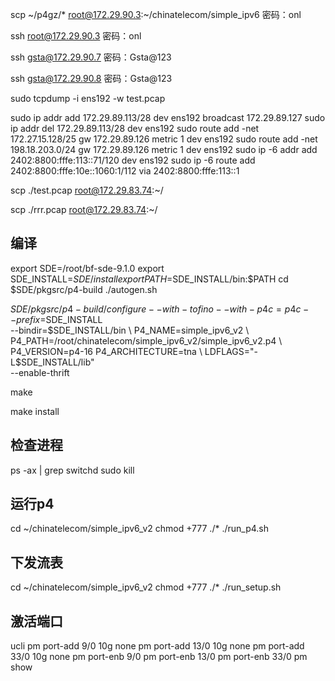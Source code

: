 
scp ~/p4gz/* root@172.29.90.3:~/chinatelecom/simple_ipv6
密码：onl

ssh root@172.29.90.3
密码：onl

ssh gsta@172.29.90.7
密码：Gsta@123

ssh gsta@172.29.90.8
密码：Gsta@123

sudo tcpdump -i ens192 -w test.pcap

sudo ip addr add 172.29.89.113/28 dev ens192 broadcast 172.29.89.127
sudo ip addr del 172.29.89.113/28 dev ens192
sudo route add -net 172.27.15.128/25 gw 172.29.89.126 metric 1 dev ens192
sudo route add -net 198.18.203.0/24 gw 172.29.89.126 metric 1 dev ens192
sudo ip -6 addr add 2402:8800:fffe:113::71/120 dev ens192
sudo ip -6 route add 2402:8800:fffe:10e::1060:1/112 via 2402:8800:fffe:113::1


scp ./test.pcap root@172.29.83.74:~/

scp ./rrr.pcap root@172.29.83.74:~/

## 编译

export SDE=/root/bf-sde-9.1.0
export SDE_INSTALL=$SDE/install
export PATH=$SDE_INSTALL/bin:$PATH
cd $SDE/pkgsrc/p4-build
./autogen.sh

$SDE/pkgsrc/p4-build/configure --with-tofino --with-p4c=p4c --prefix=$SDE_INSTALL \
--bindir=$SDE_INSTALL/bin \
P4_NAME=simple_ipv6_v2 \
P4_PATH=/root/chinatelecom/simple_ipv6_v2/simple_ipv6_v2.p4 \
P4_VERSION=p4-16 P4_ARCHITECTURE=tna \
LDFLAGS="-L$SDE_INSTALL/lib" \
--enable-thrift

make

make install

## 检查进程

ps -ax | grep switchd
sudo kill <proces id>

## 运行p4

cd ~/chinatelecom/simple_ipv6_v2
chmod +777 ./*
./run_p4.sh

## 下发流表

cd ~/chinatelecom/simple_ipv6_v2
chmod +777 ./*
./run_setup.sh

## 激活端口

ucli
pm port-add 9/0 10g none
pm port-add 13/0 10g none
pm port-add 33/0 10g none
pm port-enb 9/0
pm port-enb 13/0
pm port-enb 33/0
pm show

